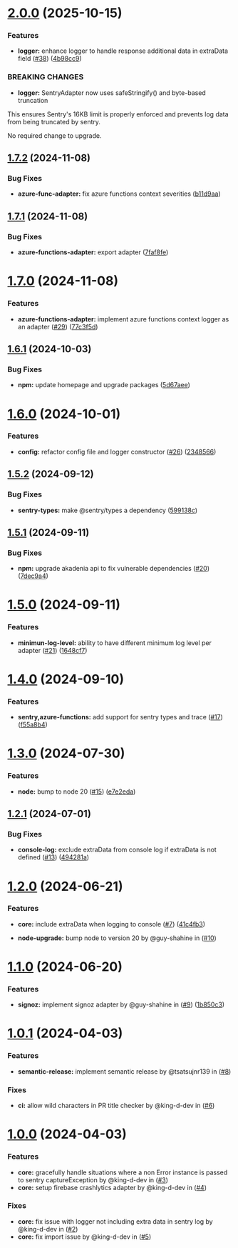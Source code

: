 # [2.0.0](https://github.com/akadenia/AkadeniaLogger/compare/1.7.2...2.0.0) (2025-10-15)


### Features

* **logger:** enhance logger to handle response additional data in extraData field ([#38](https://github.com/akadenia/AkadeniaLogger/issues/38)) ([4b98cc9](https://github.com/akadenia/AkadeniaLogger/commit/4b98cc999a1593cbfd6d681d935a2b926d1b52d5))


### BREAKING CHANGES

* **logger:** SentryAdapter now uses safeStringify() and byte-based truncation

This ensures Sentry's 16KB limit is properly enforced and prevents log data from being truncated by sentry. 

No required change to upgrade.

## [1.7.2](https://github.com/akadenia/AkadeniaLogger/compare/1.7.1...1.7.2) (2024-11-08)


### Bug Fixes

* **azure-func-adapter:** fix azure functions context severities ([b11d9aa](https://github.com/akadenia/AkadeniaLogger/commit/b11d9aa8f43fa638eea649ce8ff0161080a6c155))

## [1.7.1](https://github.com/akadenia/AkadeniaLogger/compare/1.7.0...1.7.1) (2024-11-08)


### Bug Fixes

* **azure-functions-adapter:** export adapter ([7faf8fe](https://github.com/akadenia/AkadeniaLogger/commit/7faf8fee7e3168c5588826069e55d54f60fa0339))

# [1.7.0](https://github.com/akadenia/AkadeniaLogger/compare/1.6.1...1.7.0) (2024-11-08)


### Features

* **azure-functions-adapter:** implement azure functions context logger as an adapter ([#29](https://github.com/akadenia/AkadeniaLogger/issues/29)) ([77c3f5d](https://github.com/akadenia/AkadeniaLogger/commit/77c3f5d9807ff6f98774a32ec706bb068ef52fb5))

## [1.6.1](https://github.com/akadenia/AkadeniaLogger/compare/1.6.0...1.6.1) (2024-10-03)


### Bug Fixes

* **npm:** update homepage and upgrade packages ([5d67aee](https://github.com/akadenia/AkadeniaLogger/commit/5d67aeeebc965f32892856b404e12693100d0ccd))

# [1.6.0](https://github.com/akadenia/AkadeniaLogger/compare/1.5.2...1.6.0) (2024-10-01)


### Features

* **config:** refactor config file and logger constructor ([#26](https://github.com/akadenia/AkadeniaLogger/issues/26)) ([2348566](https://github.com/akadenia/AkadeniaLogger/commit/234856671d129f573e42d68402e32399d1af6cb9))

## [1.5.2](https://github.com/akadenia/AkadeniaLogger/compare/1.5.1...1.5.2) (2024-09-12)


### Bug Fixes

* **sentry-types:** make @sentry/types a dependency ([599138c](https://github.com/akadenia/AkadeniaLogger/commit/599138cf79d5ecc71b895c5757b71dc281e2e454))

## [1.5.1](https://github.com/akadenia/AkadeniaLogger/compare/1.5.0...1.5.1) (2024-09-11)


### Bug Fixes

* **npm:** upgrade akadenia api to fix vulnerable dependencies ([#20](https://github.com/akadenia/AkadeniaLogger/issues/20)) ([7dec9a4](https://github.com/akadenia/AkadeniaLogger/commit/7dec9a4ca5919448922e2f1157cd3432b5b5d63f))

# [1.5.0](https://github.com/akadenia/AkadeniaLogger/compare/1.4.0...1.5.0) (2024-09-11)


### Features

* **minimun-log-level:** ability to have different minimum log level per adapter ([#21](https://github.com/akadenia/AkadeniaLogger/issues/21)) ([1648cf7](https://github.com/akadenia/AkadeniaLogger/commit/1648cf7b730bf5d4881edaf220e446c8987014c3))

# [1.4.0](https://github.com/akadenia/AkadeniaLogger/compare/1.3.0...1.4.0) (2024-09-10)


### Features

* **sentry,azure-functions:** add support for sentry types and trace ([#17](https://github.com/akadenia/AkadeniaLogger/issues/17)) ([f55a8b4](https://github.com/akadenia/AkadeniaLogger/commit/f55a8b49f1c022da4fd67f4447127bbf4d93dcf4))

# [1.3.0](https://github.com/akadenia/AkadeniaLogger/compare/1.2.1...1.3.0) (2024-07-30)


### Features

* **node:** bump to node 20 ([#15](https://github.com/akadenia/AkadeniaLogger/issues/15)) ([e7e2eda](https://github.com/akadenia/AkadeniaLogger/commit/e7e2eda52d4529f921fa726ab5b5ffad74bd7737))

## [1.2.1](https://github.com/akadenia/AkadeniaLogger/compare/1.2.0...1.2.1) (2024-07-01)


### Bug Fixes

* **console-log:** exclude extraData from console log if extraData is not defined ([#13](https://github.com/akadenia/AkadeniaLogger/issues/13)) ([494281a](https://github.com/akadenia/AkadeniaLogger/commit/494281a1dad3ac359b18e78f1d1c29b494c4d4a4))

# [1.2.0](https://github.com/akadenia/AkadeniaLogger/compare/1.1.0...1.2.0) (2024-06-21)

### Features

* **core:** include extraData when logging to console ([#7](https://github.com/akadenia/AkadeniaLogger/issues/7)) ([41c4fb3](https://github.com/akadenia/AkadeniaLogger/commit/41c4fb3f0253dc492e8daa0092bccc79f3372686))

* **node-upgrade:** bump node to version 20 by @guy-shahine in ([#10](https://github.com/akadenia/AkadeniaLogger/issues/10))

# [1.1.0](https://github.com/akadenia/AkadeniaLogger/compare/1.0.1...1.1.0) (2024-06-20)

### Features

* **signoz:** implement signoz adapter by @guy-shahine in ([#9](https://github.com/akadenia/AkadeniaLogger/issues/9)) ([1b850c3](https://github.com/akadenia/AkadeniaLogger/commit/1b850c3fc70a25961347c4edb08616d4b6ef0141))

# [1.0.1](https://github.com/akadenia/AkadeniaLogger/compare/1.0.0...1.0.1) (2024-04-03)

### Features

* **semantic-release:** implement semantic release by @tsatsujnr139 in ([#8](https://github.com/akadenia/AkadeniaLogger/issues/8))

### Fixes

* **ci:** allow wild characters in PR title checker by @king-d-dev in ([#6](https://github.com/akadenia/AkadeniaLogger/issues/6))

# [1.0.0](https://github.com/akadenia/AkadeniaLogger/commits/v1.0.0) (2024-04-03)

### Features

* **core:** gracefully handle situations where a non Error instance is passed to sentry captureException by @king-d-dev in ([#3](https://github.com/akadenia/AkadeniaLogger/issues/3))
* **core:** setup firebase crashlytics adapter by @king-d-dev in ([#4](https://github.com/akadenia/AkadeniaLogger/issues/4))

### Fixes

* **core:** fix issue with logger not including extra data in sentry log by @king-d-dev in ([#2](https://github.com/akadenia/AkadeniaLogger/issues/2))
* **core:** fix import issue by @king-d-dev in ([#5](https://github.com/akadenia/AkadeniaLogger/issues/5))
